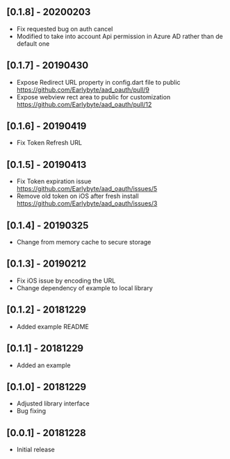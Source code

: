 ## [0.1.8] - 20200203

* Fix requested bug on auth cancel
* Modified to take into account Api permission in Azure AD rather than de default one

## [0.1.7] - 20190430

* Expose Redirect URL property in config.dart file to public https://github.com/Earlybyte/aad_oauth/pull/9
* Expose webview rect area to public for customization https://github.com/Earlybyte/aad_oauth/pull/12

## [0.1.6] - 20190419

* Fix Token Refresh URL

## [0.1.5] - 20190413

* Fix Token expiration issue https://github.com/Earlybyte/aad_oauth/issues/5
* Remove old token on iOS after fresh install https://github.com/Earlybyte/aad_oauth/issues/3

## [0.1.4] - 20190325

* Change from memory cache to secure storage

## [0.1.3] - 20190212

* Fix iOS issue by encoding the URL
* Change dependency of example to local library

## [0.1.2] - 20181229

* Added example README

## [0.1.1] - 20181229

* Added an example

## [0.1.0] - 20181229

* Adjusted library interface
* Bug fixing

## [0.0.1] - 20181228

* Initial release
